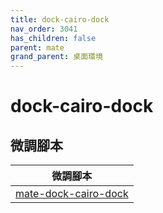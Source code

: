 ```yaml
---
title: dock-cairo-dock
nav_order: 3041
has_children: false
parent: mate
grand_parent: 桌面環境
---
```



# dock-cairo-dock


## 微調腳本

| 微調腳本 |
| --- |
| [mate-dock-cairo-dock](https://github.com/samwhelp/note-about-ubuntu/tree/gh-pages/_demo/adjustment/de/mate/part/mate-dock-cairo-dock) |
